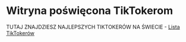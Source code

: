 # Witryna poświęcona TikTokerom

TUTAJ ZNAJDZIESZ NAJLEPSZYCH TIKTOKERÓW NA ŚWIECIE - [Lista TikTokerów](tiktokers_list.md)

